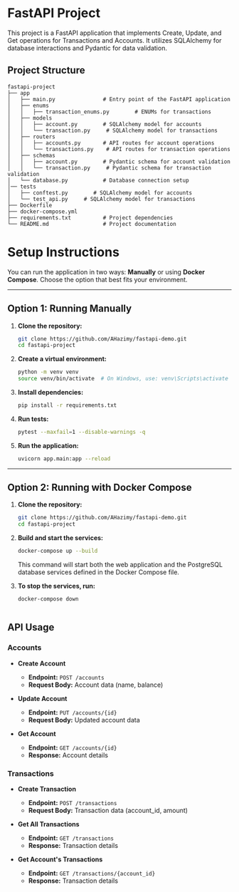 # FastAPI Project

This project is a FastAPI application that implements Create, Update, and Get operations for Transactions and Accounts. It utilizes SQLAlchemy for database interactions and Pydantic for data validation.

## Project Structure

```
fastapi-project
├── app
│   ├── main.py               # Entry point of the FastAPI application
│   ├── enums
│   │   ├── transaction_enums.py        # ENUMs for transactions
│   ├── models
│   │   ├── account.py        # SQLAlchemy model for accounts
│   │   └── transaction.py     # SQLAlchemy model for transactions
│   ├── routers
│   │   ├── accounts.py       # API routes for account operations
│   │   └── transactions.py    # API routes for transaction operations
│   ├── schemas
│   │   ├── account.py        # Pydantic schema for account validation
│   │   └── transaction.py     # Pydantic schema for transaction validation
│   └── database.py           # Database connection setup
│── tests
│   ├── conftest.py        # SQLAlchemy model for accounts
│   └── test_api.py     # SQLAlchemy model for transactions
├── Dockerfile      
├── docker-compose.yml    
├── requirements.txt          # Project dependencies
└── README.md                 # Project documentation
```

# Setup Instructions

You can run the application in two ways: **Manually** or using **Docker Compose**. Choose the option that best fits your environment.

---

## Option 1: Running Manually

1. **Clone the repository:**
   ```bash
   git clone https://github.com/AHazimy/fastapi-demo.git
   cd fastapi-project
   ```

2. **Create a virtual environment:**
   ```bash
   python -m venv venv
   source venv/bin/activate  # On Windows, use: venv\Scripts\activate
   ```

3. **Install dependencies:**
   ```bash
   pip install -r requirements.txt
   ```

4. **Run tests:**
   ```bash
   pytest --maxfail=1 --disable-warnings -q
   ```

5. **Run the application:**
   ```bash
   uvicorn app.main:app --reload
   ```

---

## Option 2: Running with Docker Compose

1. **Clone the repository:**
   ```bash
   git clone https://github.com/AHazimy/fastapi-demo.git
   cd fastapi-project
   ```

2. **Build and start the services:**
   ```bash
   docker-compose up --build
   ```

   This command will start both the web application and the PostgreSQL database services defined in the Docker Compose file.

3. **To stop the services, run:**
   ```bash
   docker-compose down
   ```
   ```

## API Usage

### Accounts

- **Create Account**
  - **Endpoint:** `POST /accounts`
  - **Request Body:** Account data (name, balance)
  
- **Update Account**
  - **Endpoint:** `PUT /accounts/{id}`
  - **Request Body:** Updated account data

- **Get Account**
  - **Endpoint:** `GET /accounts/{id}`
  - **Response:** Account details

### Transactions

- **Create Transaction**
  - **Endpoint:** `POST /transactions`
  - **Request Body:** Transaction data (account_id, amount)

- **Get All Transactions**
  - **Endpoint:** `GET /transactions`
  - **Response:** Transaction details
  
- **Get Account's Transactions**
  - **Endpoint:** `GET /transactions/{account_id}`
  - **Response:** Transaction details



